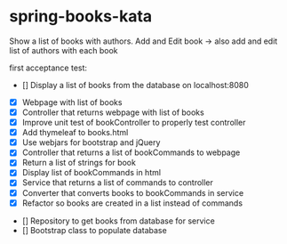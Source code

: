 # spring-books-kata
Show a list of books with authors.
Add and Edit book -> also add and edit list of authors with each book


first acceptance test: 
- [] Display a list of books from the database on localhost:8080
- [x] Webpage with list of books
- [x] Controller that returns webpage with list of books
- [x] Improve unit test of bookController to properly test controller
- [x] Add thymeleaf to books.html
- [x] Use webjars for bootstrap and jQuery
- [x] Controller that returns a list of bookCommands to webpage
- [x] Return a list of strings for book
- [x] Display list of bookCommands in html
- [x] Service that returns a list of commands to controller
- [x] Converter that converts books to bookCommands in service
- [x] Refactor so books are created in a list instead of commands
- [] Repository to get books from database for service
- [] Bootstrap class to populate database
